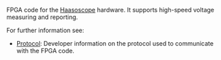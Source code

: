 FPGA code for the
[Haasoscope](https://github.com/drandyhaas/Haasoscope) hardware.  It
supports high-speed voltage measuring and reporting.

For further information see:
- [Protocol](docs/Protocol.md): Developer information on the protocol
  used to communicate with the FPGA code.

